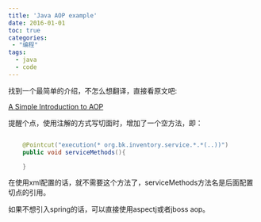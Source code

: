 ```yaml
---
title: 'Java AOP example'
date: 2016-01-01
toc: true
categories:
 - "编程"
tags: 
  - java
  - code
--- 
```


找到一个最简单的介绍，不怎么想翻译，直接看原文吧:

[A Simple Introduction to AOP](https://www.javacodegeeks.com/2012/06/simple-introduction-to-aop.html)

提醒个点，使用注解的方式写切面时，增加了一个空方法，即：  
```java

    @Pointcut("execution(* org.bk.inventory.service.*.*(..))")
    public void serviceMethods(){

    }

```
在使用xml配置的话，就不需要这个方法了，serviceMethods方法名是后面配置切点的引用。

如果不想引入spring的话，可以直接使用aspectj或者jboss aop。
